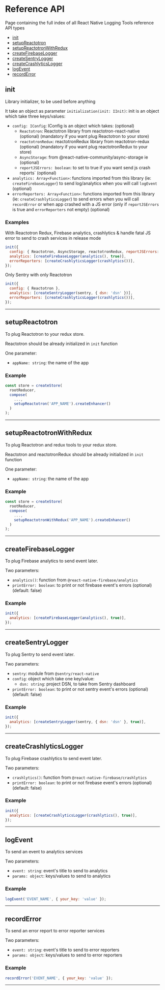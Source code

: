 # Reference API

Page containing the full index of all React Native Logging Tools reference API types

- [init](#init)
- [setupReactotron](#setupreactotron)
- [setupReactotronWithRedux](#setupreactotronwithredux)
- [createFirebaseLogger](#createdirebaselogger)
- [createSentryLogger](#createsentrylogger)
- [createCrashlyticsLogger](#createcrashlyticslogger)
- [logEvent](#logevent)
- [recordError](#recorderror)

## init

Library initializer, to be used before anything

It take an object as parameter `initialization(init: IInit)`:
init is an object which take three keys/values:
- `config: IConfig`: IConfig is an object which takes: (optional)
    - `Reactotron`: Reactotron library from reactotron-react-native (optional) (mandatory if you want plug Reactotron to your store)
    - `reactotronRedux`: reactotronRedux library from reactotron-redux (optional) (mandatory if you want plug reactotronRedux to your store)
    - `AsyncStorage`: from @react-native-community/async-storage ie (optional)
    - `reportJSErrors: boolean`: to set to true if you want send js crash reports` (optional)
- `analytics: Array<Function>`: functions imported from this library (ie: `createFirebaseLogger`) to send log/analytics when you will call `logEvent` (optional)
- `errorReporters: Array<Function>`: functions imported from this library (ie: `createCrashlyticsLogger`) to send errors when you will call `recordError` or when app crashed with a JS error (only if `reportJSErrors` is true and `errorReporters` not empty) (optional)

### Examples

With Reactotron Redux, Firebase analytics, crashlytics & handle fatal JS error to send to crash services in release mode
```javascript
init({
  config: { Reactotron, AsyncStorage, reactotronRedux, reportJSErrors: !__DEV__ },
  analytics: [createFirebaseLogger(analytics(), true)],
  errorReporters: [createCrashlyticsLogger(crashlytics())],
});
```
Only Sentry with only Reactotron
```javascript
init({
  config: { Reactotron },
  analytics: [createSentryLogger(sentry, { dsn: 'dsn' })],
  errorReporters: [createCrashlyticsLogger(crashlytics())],
});
```
------
## setupReactotron

To plug Reactotron to your redux store.

Reactotron should be already initialized in `init` function

One parameter:
- `appName: string`: the name of the app 

### Example

```javascript
const store = createStore(
  rootReducer,
  compose(
    ...,
    setupReactotron('APP_NAME').createEnhancer()
  )
);
```
------
## setupReactotronWithRedux

To plug Reactotron and redux tools to your redux store.

Reactotron and reactotronRedux should be already initialized in `init` function

One parameter:
- `appName: string`: the name of the app 

### Example

```javascript
const store = createStore(
  rootReducer,
  compose(
    ...,
    setupReactotronWithRedux('APP_NAME').createEnhancer()
  )
);
```
------
## createFirebaseLogger

To plug Firebase analytics to send event later.

Two parameters:
- `analytics()`: function from `@react-native-firebase/analytics`
- `printError: boolean`: to print or not firebase event's errors (optional)(default: false)

### Example

```javascript
init({
  analytics: [createFirebaseLogger(analytics(), true)],
});
```
------
## createSentryLogger

To plug Sentry to send event later.

Two parameters:
- `sentry`: module from `@sentry/react-native`
- `config`: object which take one key/value:
    - `dsn: string`: project DSN, to take from Sentry dashboard 
- `printError: boolean`: to print or not sentry event's errors (optional)(default: false)

### Example

```javascript
init({
  analytics: [createSentryLogger(sentry, { dsn: 'dsn' }, true)],
});
```
------
## createCrashlyticsLogger

To plug Firebase crashlytics to send event later.

Two parameters:
- `crashlytics()`: function from `@react-native-firebase/crashlytics`
- `printError: boolean`: to print or not firebase event's errors (optional)(default: false)

### Example

```javascript
init({
  analytics: [createCrashlyticsLogger(crashlytics(), true)],
});
```
------
## logEvent

To send an event to analytics services

Two parameters:
- `event: string`: event's title to send to analytics
- `params: object`: keys/values to send to analytics

### Example

```javascript
logEvent('EVENT_NAME', { your_key: 'value' });
```
------
## recordError

To send an error report to error reporter services

Two parameters:
- `event: string`: event's title to send to error reporters
- `params: object`: keys/values to send to error reporters

### Example

```javascript
recordError('EVENT_NAME', { your_key: 'value' });
```
------

